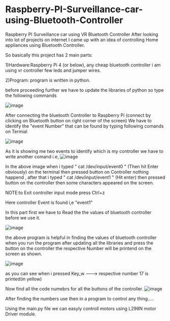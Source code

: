 # Raspberry-PI-Surveillance-car-using-Bluetooth-Controller
Raspberry PI Surveillance car using VR Bluetooth Controller 
After looking into lot of projects on internet I came up with an idea of controlling Home appliances using Bluetooth Controller.


So basically this project has 2 main parts:


1)Hardware:Raspberry Pi 4 (or below), any cheap bluetooth controller i am using vr controller 
                 few leds and jumper wires. 


2)Program: program is written in python.



before proceeding further we have to update the libraries of python so type the following commands

![image](https://user-images.githubusercontent.com/88006688/177688551-767700b1-cff1-4fb9-a8b6-2e955c0406c0.png)

After connecting the  bluetooth Controller to Raspberry Pi (connect by clicking on Bluetooth button on right corner of the screen) We have to identify the "event Number" that can be found by typing following comands on Termial 

![image](https://user-images.githubusercontent.com/88006688/177688594-aeea4768-4ecc-4dc6-b700-a4d466d1172b.png)

As it is showing me two events to identify which is my controller we have to write another comand i.e,
![image](https://user-images.githubusercontent.com/88006688/177688627-7aed2686-37c0-49ea-b0b4-de37aac906ce.png)

In the above image when i typed  "  cat /dev/input/event0   " (Then hit Enter obviously) on the terminal then pressed button on Controller nothing happend ,  after that i typed                           "  cat /dev/input/event1   " (Hit enter) then pressed button on the controller then some characters appeared on the screen.


NOTE:to Exit controller input mode press Ctrl+z

Here controller Event is found i,e "event1"


In this part first we have to Read the the values of bluetooth controller before we use it.

![image](https://user-images.githubusercontent.com/88006688/177688672-c87e4bd9-93a6-4c1d-8290-f24d6e1e500a.png)

the above program is helpful in finding the values of bluetooth controller when you run the program after updating all the libraries and press the button on the controller the respective Number will be printend on the screen as shown.

![image](https://user-images.githubusercontent.com/88006688/177688705-9d3dd484-bc29-4eee-8738-f12b85c6fd33.png)

as you can see when i pressed Key_w ---> respective number 17 is printed(in yellow)

Now find all the code numebrs for all the buttons of the controller.
![image](https://user-images.githubusercontent.com/88006688/177688741-a774b71f-442d-4974-ae0a-5c507cf67dd8.png)

After finding the numbers use then in a program to control any thing.....


Using the main.py file we can easyly controll motors using L298N motor Driver module.


